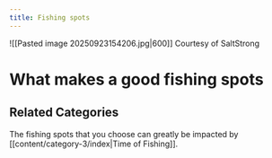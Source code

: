 ```yaml
---
title: Fishing spots
---
```

![[Pasted image 20250923154206.jpg|600]]
Courtesy of SaltStrong

# What makes a good fishing spots

## Related Categories
The fishing spots that you choose can greatly be impacted by [[content/category-3/index|Time of Fishing]].

